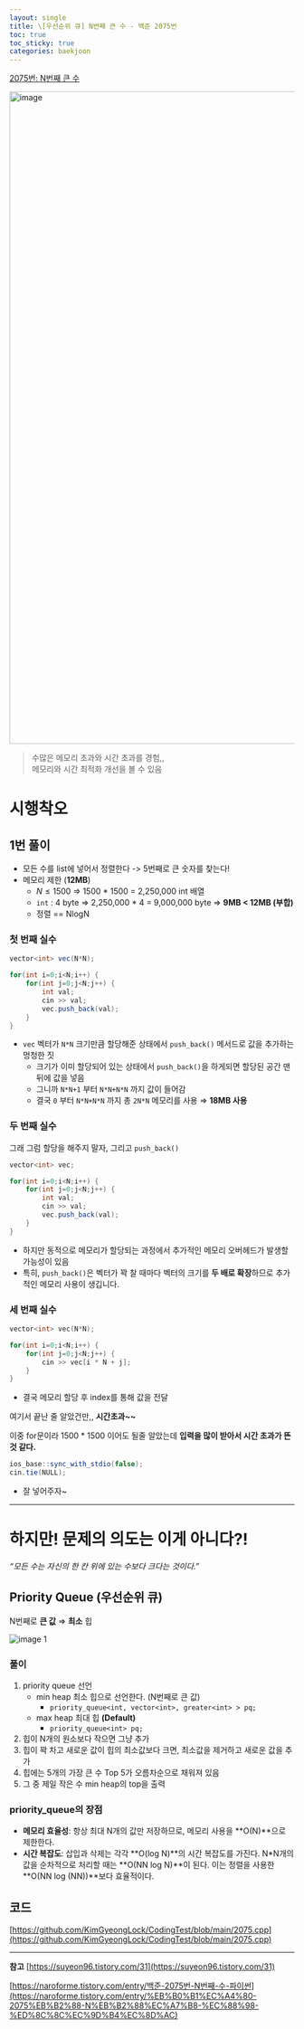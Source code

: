 ```yaml
---
layout: single
title: \[우선순위 큐] N번째 큰 수 - 백준 2075번
toc: true
toc_sticky: true
categories: baekjoon
---
```


[2075번: N번째 큰 수](https://www.acmicpc.net/problem/2075)

<img width="1154" alt="image" src="https://github.com/user-attachments/assets/2203c159-6519-416b-a598-4ac271f991ba">

> 수많은 메모리 초과와 시간 초과를 경험,,<br>
> 메모리와 시간 최적화 개선을 볼 수 있음

# 시행착오

## 1번 풀이

- 모든 수를 list에 넣어서 정렬한다 -> 5번째로 큰 숫자를 찾는다!
- 메모리 제한 (**12MB**)
    - $N ≤ 1500$ ⇒ 1500 * 1500 = 2,250,000 int 배열
    - `int` : 4 byte ⇒ 2,250,000 * 4 = 9,000,000 byte => **9MB < 12MB (부합)**<br>
    - 정렬 == NlogN

### **첫 번째 실수**

```java
vector<int> vec(N*N);

for(int i=0;i<N;i++) {
    for(int j=0;j<N;j++) {
        int val;
        cin >> val;
        vec.push_back(val);
    }
}
```

- `vec` 벡터가 `N*N` 크기만큼 할당해준 상태에서 `push_back()` 메서드로 값을 추가하는 멍청한 짓
    - 크기가 이미 할당되어 있는 상태에서 `push_back()`을 하게되면 할당된 공간 맨 뒤에 값을 넣음
    - 그니까 `N*N+1` 부터 `N*N+N*N` 까지 값이 들어감
    - 결국 `0` 부터 `N*N+N*N` 까지 총 `2N*N` 메모리를 사용 ⇒ **18MB 사용**

### **두 번째 실수**

그래 그럼 할당을 해주지 말자, 그리고 `push_back()`

```java
vector<int> vec;

for(int i=0;i<N;i++) {
    for(int j=0;j<N;j++) {
        int val;
        cin >> val;
        vec.push_back(val);
    }
}
```

- 하지만 동적으로 메모리가 할당되는 과정에서 추가적인 메모리 오버헤드가 발생할 가능성이 있음
- 특히, `push_back()`은 벡터가 꽉 찰 때마다 벡터의 크기를 **두 배로 확장**하므로 추가적인 메모리 사용이 생깁니다.

### **세 번째 실수**

```cpp
vector<int> vec(N*N);

for(int i=0;i<N;i++) {
    for(int j=0;j<N;j++) {
        cin >> vec[i * N + j];           
    }
}
```

- 결국 메모리 할당 후 index를 통해 값을 전달

여기서 끝난 줄 알았건만,, **시간초과~~**

이중 for문이라 1500 * 1500 이어도 될줄 알았는데 **입력을 많이 받아서 시간 초과가 뜬 것 같다.**

```java
ios_base::sync_with_stdio(false);
cin.tie(NULL);
```

- 잘 넣어주자~

---

# 하지만! 문제의 의도는 이게 아니다?!

*“모든 수는 자신의 한 칸 위에 있는 수보다 크다는 것이다.”*

## **Priority Queue (우선순위 큐)**

N번째로 **큰 값** ⇒ **최소** 힙

![image 1](https://github.com/user-attachments/assets/fefa8f26-1f6b-49c0-bc19-42852d527940)

### 풀이

1. priority queue 선언
    - min heap 최소 힙으로 선언한다. (N번째로 큰 값)
        - `priority_queue<int, vector<int>, greater<int> > pq;`
    - max heap 최대 힙 **(Default)**
        - `priority_queue<int> pq;`
2. 힙이 N개의 원소보다 작으면 그냥 추가
3. 힙이 꽉 차고 새로운 값이 힙의 최소값보다 크면, 최소값을 제거하고 새로운 값을 추가
4. 힙에는 5개의 가장 큰 수 Top 5가 오름차순으로 채워져 있음
5. 그 중 제일 작은 수 min heap의 top을 출력

### priority_queue의 장점
* **메모리 효율성**: 항상 최대 N개의 값만 저장하므로, 메모리 사용을 **O(N)**으로 제한한다.
* **시간 복잡도**: 삽입과 삭제는 각각 **O(log N)**의 시간 복잡도를 가진다. N*N개의 값을 순차적으로 처리할 때는 **O(NN log N)**이 된다. 이는 정렬을 사용한 **O(NN log (NN))**보다 효율적이다.

## 코드

[https://github.com/KimGyeongLock/CodingTest/blob/main/2075.cpp](https://github.com/KimGyeongLock/CodingTest/blob/main/2075.cpp)

----
**참고**
[https://suyeon96.tistory.com/31](https://suyeon96.tistory.com/31)

[https://naroforme.tistory.com/entry/백준-2075번-N번째-수-파이썬](https://naroforme.tistory.com/entry/%EB%B0%B1%EC%A4%80-2075%EB%B2%88-N%EB%B2%88%EC%A7%B8-%EC%88%98-%ED%8C%8C%EC%9D%B4%EC%8D%AC)
